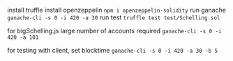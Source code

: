 install truffle
install openzeppelin
`npm i openzeppelin-solidity`
run ganache
`ganache-cli -s 0 -i 420 -a 30`
run test
`truffle test test/Schelling.sol `

for bigSchelling.js large number of accounts required
`ganache-cli -s 0 -i 420 -a 101`

for testing with client, set blocktime
`ganache-cli -s 0 -i 420 -a 30 -b 5`
